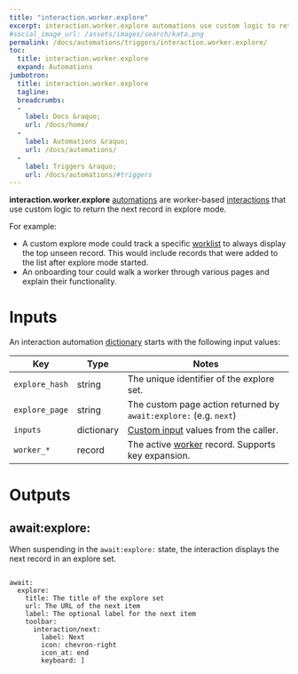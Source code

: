 ```yaml
---
title: "interaction.worker.explore"
excerpt: interaction.worker.explore automations use custom logic to return the next record in explore mode. 
#social_image_url: /assets/images/search/kata.png
permalink: /docs/automations/triggers/interaction.worker.explore/
toc:
  title: interaction.worker.explore
  expand: Automations
jumbotron:
  title: interaction.worker.explore
  tagline: 
  breadcrumbs:
  -
    label: Docs &raquo;
    url: /docs/home/
  -
    label: Automations &raquo;
    url: /docs/automations/
  -
    label: Triggers &raquo;
    url: /docs/automations/#triggers
---
```


**interaction.worker.explore** [automations](/docs/automations/) are worker-based [interactions](/docs/interactions/) that use custom logic to return the next record in explore mode.

For example:

* A custom explore mode could track a specific [worklist](/docs/worklists/) to always display the top unseen record. This would include records that were added to the list after explore mode started.
* An onboarding tour could walk a worker through various pages and explain their functionality.

# Inputs

An interaction automation [dictionary](/docs/automations/#dictionaries) starts with the following input values:

| Key            | Type       | Notes                                                                            |
|----------------|------------|----------------------------------------------------------------------------------|
| `explore_hash` | string     | The unique identifier of the explore set.                                        |
| `explore_page` | string     | The custom page action returned by `await:explore:` (e.g. `next`)                |
| `inputs`       | dictionary | [Custom input](/docs/automations/#inputs) values from the caller.                |
| `worker_*`     | record     | The active [worker](/docs/records/types/worker/) record. Supports key expansion. |

# Outputs

## await:explore:

When suspending in the `await:explore:` state, the interaction displays the next record in an explore set.

<pre>
<code class="language-cerb">
await:
  explore:
    title: The title of the explore set
    url: The URL of the next item
    label: The optional label for the next item
    toolbar:
      interaction/next:
        label: Next
        icon: chevron-right
        icon_at: end
        keyboard: ]
</code>
</pre>
